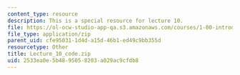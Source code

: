 ```yaml
---
content_type: resource
description: This is a special resource for lecture 10.
file: https://ol-ocw-studio-app-qa.s3.amazonaws.com/courses/1-00-introduction-to-computers-and-engineering-problem-solving-spring-2012/2533ea0e5b4895058203a029ac9cfdb8_Lecture_10_code.zip
file_type: application/zip
parent_uid: cfe95031-1d4d-a15d-46b1-ed49c9bb355d
resourcetype: Other
title: Lecture_10_code.zip
uid: 2533ea0e-5b48-9505-8203-a029ac9cfdb8
---
```


